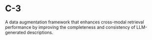 # C-3
A data augmentation framework that enhances cross-modal retrieval performance by improving the completeness and consistency of LLM-generated descriptions.
